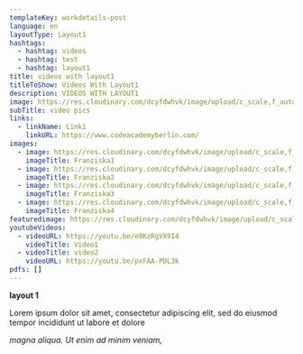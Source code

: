 ```yaml
---
templateKey: workdetails-post
language: en
layoutType: Layout1
hashtags:
  - hashtag: videos
  - hashtag: test
  - hashtag: layout1
title: videos with layout1
titleToShow: Videos With Layout1
description: VIDEOS WITH LAYOUT1
image: https://res.cloudinary.com/dcyfdwhvk/image/upload/c_scale,f_auto,q_100,w_2400/v1627987472/Franziska/51ca8d_b393a63225e1431db9cebd0f3268acb3_mv2_w9axbl.webp
subTitle: video pics
links:
  - linkName: Link1
    linkURL: https://www.codeacademyberlin.com/
images:
  - image: https://res.cloudinary.com/dcyfdwhvk/image/upload/c_scale,f_auto,q_100,w_2400/v1628003943/Franziska/51ca8d_4b85df2b81c344c2b91ce0120d842e9c_mv2_wfdi6k.webp
    imageTitle: Franziska1
  - image: https://res.cloudinary.com/dcyfdwhvk/image/upload/c_scale,f_auto,q_100,w_2400/v1628063872/Franziska/51ca8d_61fa7bd9126a4c9db6a729e61b3af426_mv2_riooyy.webp
    imageTitle: Franziska2
  - image: https://res.cloudinary.com/dcyfdwhvk/image/upload/c_scale,f_auto,q_100,w_2400/v1627987472/Franziska/51ca8d_b393a63225e1431db9cebd0f3268acb3_mv2_w9axbl.webp
    imageTitle: Franziska3
  - image: https://res.cloudinary.com/dcyfdwhvk/image/upload/c_scale,f_auto,q_100,w_2400/v1627987455/Franziska/51ca8d_aadc4182ac424d27af58ab4b6e15822e_mv2_yzlte1.webp
    imageTitle: Franziska4
featuredimage: https://res.cloudinary.com/dcyfdwhvk/image/upload/c_scale,f_auto,q_100,w_2400/v1627987426/Franziska/51ca8d_7b0fad85309a42648991586eff093bf6_mv2_y8j0bm.webp
youtubeVideos:
  - videoURL: https://youtu.be/e8KzRgVX9I4
    videoTitle: Video1
  - videoTitle: video2
    videoURL: https://youtu.be/pxFAA-PDL3k
pdfs: []
---
```

**layout 1** 

Lorem ipsum dolor sit amet, consectetur adipiscing elit, sed do eiusmod tempor incididunt ut labore et dolore 

*magna aliqua. Ut enim ad minim veniam,*